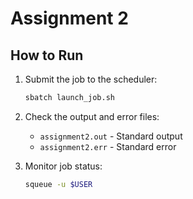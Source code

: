 # Assignment 2

## How to Run

1. Submit the job to the scheduler:
   ```bash
   sbatch launch_job.sh
   ```

2. Check the output and error files:
   - `assignment2.out` - Standard output
   - `assignment2.err` - Standard error

3. Monitor job status:
   ```bash
   squeue -u $USER
   ```

